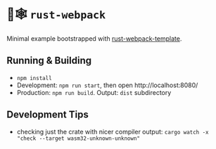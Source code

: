 # 🦀🕸 `rust-webpack`

Minimal example bootstrapped with [rust-webpack-template](https://github.com/rustwasm/rust-webpack-template).

## Running & Building
* `npm install`
* Development: `npm run start`, then open http://localhost:8080/
* Production: `npm run build`. Output: `dist` subdirectory

## Development Tips
* checking just the crate with nicer compiler output: `cargo watch -x "check --target wasm32-unknown-unknown"`
